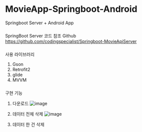 # MovieApp-Springboot-Android
Springboot Server + Android App

###
SpringBoot Server 코드 참조 Github
https://github.com/codingspecialist/Springboot-MovieApiServer

###
사용 라이브러리
1. Gson
2. Retrofit2
3. glide
4. MVVM

###
구현 기능

1. 다운로드
![image](https://user-images.githubusercontent.com/63082842/108924196-8f2cce80-767d-11eb-9923-3b8486e06e93.png)

2. 데이터 전체 삭제
![image](https://user-images.githubusercontent.com/63082842/108924372-dc10a500-767d-11eb-9364-98a4929ecbd3.png)

3. 데이터 한 건 삭제
